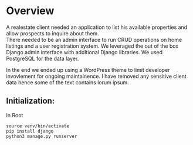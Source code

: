
# Overview
A realestate client needed an application to list his available properties and allow prospects to inquire about them.  
There needed to be an admin interface to run CRUD operations on home listings and a user registration system.  We leveraged the out of the box Django admin interface with additional Django libraries.  We used PostgreSQL for the data layer.  

In the end we ended up using a WordPress theme to limit developer invovlement for ongoing maintainence.  I have removed any sensitive client data hence some of the text contains lorum ipsum.  


## Initialization:
In Root
```
source venv/bin/activate
pip install django
python3 manage.py runserver
```